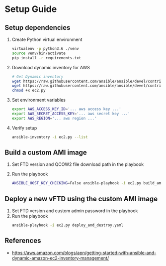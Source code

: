 # Setup Guide

## Setup dependencies
1. Create Python virtual environment
    ```bash
    virtualenv -p python3.6 ./venv
    source venv/bin/activate
    pip install -r requirements.txt
    ```

1. Download dynamic inventory for AWS 
    ```bash
    # Get Dynamic inventory
    wget https://raw.githubusercontent.com/ansible/ansible/devel/contrib/inventory/ec2.py
    wget https://raw.githubusercontent.com/ansible/ansible/devel/contrib/inventory/ec2.ini    
    chmod +x ec2.py
    ```

1. Set environment variables
    ```bash
    export AWS_ACCESS_KEY_ID='... aws access key ...' 
    export AWS_SECRET_ACCESS_KEY='... aws secret key ...'
    export AWS_REGION='... aws region ...'
    ```

1. Verify setup
    ```bash
    ansible-inventory -i ec2.py --list 
    ```

## Build a custom AMI image

1. Set FTD version and QCOW2 file download path in the playbook 

1. Run the playbook
    ```bash
    ANSIBLE_HOST_KEY_CHECKING=False ansible-playbook -i ec2.py build_ami_vftd.yaml
    ```

## Deploy a new vFTD using the custom AMI image
1. Set FTD version and custom admin password in the playbook 
1. Run the playbook
    ```bash
    ansible-playbook -i ec2.py deploy_and_destroy.yaml
    ```

## References
- https://aws.amazon.com/blogs/apn/getting-started-with-ansible-and-dynamic-amazon-ec2-inventory-management/
